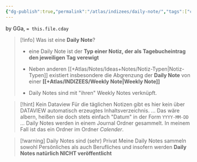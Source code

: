 ```yaml
---
{"dg-publish":true,"permalink":"/atlas/indizees/daily-note/","tags":["class/admin"],"noteIcon":""}
---
```


by GGa, `= this.file.cday`  

> [!info] Was ist eine **Daily Note**?
> - eine Daily Note ist der **Typ einer Notiz, der als Tagebucheintrag den jeweiligen Tag verewigt** 
> 
> - Neben anderen [[+Atlas/Notes/Ideas+Notes/Notiz-Typen\|Notiz-Typen]] existiert insbesondere die Abgrenzung der **Daily Note** von einer **[[+Atlas/INDIZEES/Weekly Note\|Weekly Note]]**
> - Daily Notes sind mit "ihren" Weekly Notes verknüpft.

> [!hint] Kein Dataview
> Für die täglichen Notizen gibt es hier kein über DATAVIEW automatisch erzeugtes Inhaltsverzeichnis. ... Das wäre albern, heißen sie doch stets einfach "Datum" in der Form `YYYY-MM-DD` ... Daily Notes werden in einem Journal Ordner gesammelt. In meinem Fall ist das ein Ordner im Ordner *Calender*. 

> [!warning] Daily Notes sind (sehr) Privat
> Meine Daily Notes sammeln sowohl Persönliches als auch Berufliches und insofern werden **Daily Notes natürlich NICHT veröffentlicht** 


